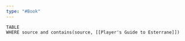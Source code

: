 ```yaml
---
type: "#Book"
---
```

```dataview
TABLE
WHERE source and contains(source, [[Player's Guide to Esterrane]])
```
